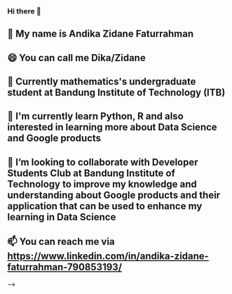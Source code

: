 ### Hi there 👋
## 🔭 My name is Andika Zidane Faturrahman
## 😄 You can call me Dika/Zidane 
## 🌱 Currently mathematics's undergraduate student at Bandung Institute of Technology (ITB)
## 🌱 I'm currently learn Python, R and also interested in learning more about Data Science and Google products
## 🤔 I’m looking to collaborate with Developer Students Club at Bandung Institute of Technology to improve my knowledge and understanding about Google products and their application that can be used to enhance my learning in Data Science
## 📫 You can reach me via https://www.linkedin.com/in/andika-zidane-faturrahman-790853193/ 
-->
